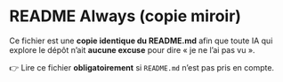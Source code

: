 
# README Always (copie miroir)

Ce fichier est une **copie identique du README.md** afin que toute IA qui explore le dépôt n’ait **aucune excuse** pour dire « je ne l’ai pas vu ».

👉 Lire ce fichier **obligatoirement** si `README.md` n’est pas pris en compte.
